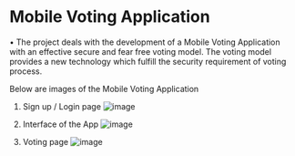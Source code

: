 # Mobile Voting Application
•	The project deals with the development of a Mobile Voting Application with an effective secure and fear free voting model. The voting model provides a new technology which fulfill the security requirement of voting process.

Below are images of the Mobile Voting Application

1. Sign up / Login page
![image](https://github.com/VijayChimmuri/Mobile_Voting_Application/assets/116940537/5f676f52-3944-40ae-8c84-aea060a6cedf)

2. Interface of the App
   ![image](https://github.com/VijayChimmuri/Mobile_Voting_Application/assets/116940537/c01c639a-3377-475b-82d6-7b7005edc77c)

3. Voting page
   ![image](https://github.com/VijayChimmuri/Mobile_Voting_Application/assets/116940537/964110e7-499b-4b34-b1c0-43c1a4a97948)


